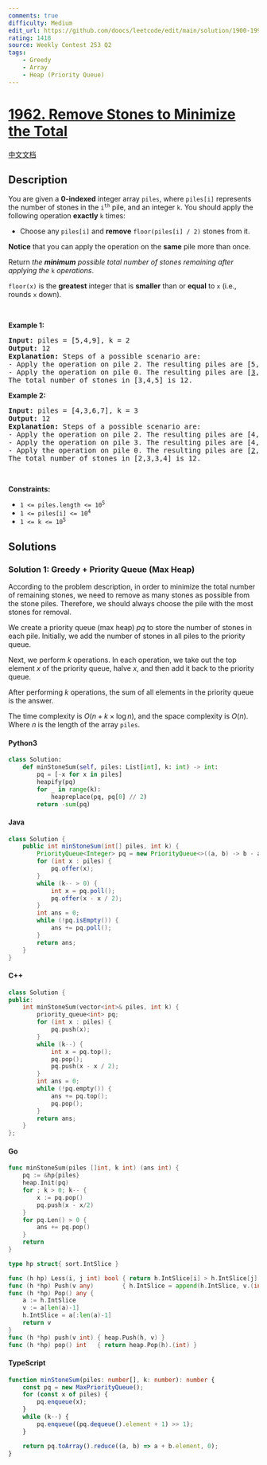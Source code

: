 ```yaml
---
comments: true
difficulty: Medium
edit_url: https://github.com/doocs/leetcode/edit/main/solution/1900-1999/1962.Remove%20Stones%20to%20Minimize%20the%20Total/README_EN.md
rating: 1418
source: Weekly Contest 253 Q2
tags:
    - Greedy
    - Array
    - Heap (Priority Queue)
---
```


<!-- problem:start -->

# [1962. Remove Stones to Minimize the Total](https://leetcode.com/problems/remove-stones-to-minimize-the-total)

[中文文档](/solution/1900-1999/1962.Remove%20Stones%20to%20Minimize%20the%20Total/README.md)

## Description

<!-- description:start -->

<p>You are given a <strong>0-indexed</strong> integer array <code>piles</code>, where <code>piles[i]</code> represents the number of stones in the <code>i<sup>th</sup></code> pile, and an integer <code>k</code>. You should apply the following operation <strong>exactly</strong> <code>k</code> times:</p>

<ul>
	<li>Choose any <code>piles[i]</code> and <strong>remove</strong> <code>floor(piles[i] / 2)</code> stones from it.</li>
</ul>

<p><strong>Notice</strong> that you can apply the operation on the <strong>same</strong> pile more than once.</p>

<p>Return <em>the <strong>minimum</strong> possible total number of stones remaining after applying the </em><code>k</code><em> operations</em>.</p>

<p><code>floor(x)</code> is the <b>greatest</b> integer that is <strong>smaller</strong> than or <strong>equal</strong> to <code>x</code> (i.e., rounds <code>x</code> down).</p>

<p>&nbsp;</p>
<p><strong class="example">Example 1:</strong></p>

<pre>
<strong>Input:</strong> piles = [5,4,9], k = 2
<strong>Output:</strong> 12
<strong>Explanation:</strong>&nbsp;Steps of a possible scenario are:
- Apply the operation on pile 2. The resulting piles are [5,4,<u>5</u>].
- Apply the operation on pile 0. The resulting piles are [<u>3</u>,4,5].
The total number of stones in [3,4,5] is 12.
</pre>

<p><strong class="example">Example 2:</strong></p>

<pre>
<strong>Input:</strong> piles = [4,3,6,7], k = 3
<strong>Output:</strong> 12
<strong>Explanation:</strong>&nbsp;Steps of a possible scenario are:
- Apply the operation on pile 2. The resulting piles are [4,3,<u>3</u>,7].
- Apply the operation on pile 3. The resulting piles are [4,3,3,<u>4</u>].
- Apply the operation on pile 0. The resulting piles are [<u>2</u>,3,3,4].
The total number of stones in [2,3,3,4] is 12.
</pre>

<p>&nbsp;</p>
<p><strong>Constraints:</strong></p>

<ul>
	<li><code>1 &lt;= piles.length &lt;= 10<sup>5</sup></code></li>
	<li><code>1 &lt;= piles[i] &lt;= 10<sup>4</sup></code></li>
	<li><code>1 &lt;= k &lt;= 10<sup>5</sup></code></li>
</ul>

<!-- description:end -->

## Solutions

<!-- solution:start -->

### Solution 1: Greedy + Priority Queue (Max Heap)

According to the problem description, in order to minimize the total number of remaining stones, we need to remove as many stones as possible from the stone piles. Therefore, we should always choose the pile with the most stones for removal.

We create a priority queue (max heap) $pq$ to store the number of stones in each pile. Initially, we add the number of stones in all piles to the priority queue.

Next, we perform $k$ operations. In each operation, we take out the top element $x$ of the priority queue, halve $x$, and then add it back to the priority queue.

After performing $k$ operations, the sum of all elements in the priority queue is the answer.

The time complexity is $O(n + k \times \log n)$, and the space complexity is $O(n)$. Where $n$ is the length of the array `piles`.

<!-- tabs:start -->

#### Python3

```python
class Solution:
    def minStoneSum(self, piles: List[int], k: int) -> int:
        pq = [-x for x in piles]
        heapify(pq)
        for _ in range(k):
            heapreplace(pq, pq[0] // 2)
        return -sum(pq)
```

#### Java

```java
class Solution {
    public int minStoneSum(int[] piles, int k) {
        PriorityQueue<Integer> pq = new PriorityQueue<>((a, b) -> b - a);
        for (int x : piles) {
            pq.offer(x);
        }
        while (k-- > 0) {
            int x = pq.poll();
            pq.offer(x - x / 2);
        }
        int ans = 0;
        while (!pq.isEmpty()) {
            ans += pq.poll();
        }
        return ans;
    }
}
```

#### C++

```cpp
class Solution {
public:
    int minStoneSum(vector<int>& piles, int k) {
        priority_queue<int> pq;
        for (int x : piles) {
            pq.push(x);
        }
        while (k--) {
            int x = pq.top();
            pq.pop();
            pq.push(x - x / 2);
        }
        int ans = 0;
        while (!pq.empty()) {
            ans += pq.top();
            pq.pop();
        }
        return ans;
    }
};
```

#### Go

```go
func minStoneSum(piles []int, k int) (ans int) {
	pq := &hp{piles}
	heap.Init(pq)
	for ; k > 0; k-- {
		x := pq.pop()
		pq.push(x - x/2)
	}
	for pq.Len() > 0 {
		ans += pq.pop()
	}
	return
}

type hp struct{ sort.IntSlice }

func (h hp) Less(i, j int) bool { return h.IntSlice[i] > h.IntSlice[j] }
func (h *hp) Push(v any)        { h.IntSlice = append(h.IntSlice, v.(int)) }
func (h *hp) Pop() any {
	a := h.IntSlice
	v := a[len(a)-1]
	h.IntSlice = a[:len(a)-1]
	return v
}
func (h *hp) push(v int) { heap.Push(h, v) }
func (h *hp) pop() int   { return heap.Pop(h).(int) }
```

#### TypeScript

```ts
function minStoneSum(piles: number[], k: number): number {
    const pq = new MaxPriorityQueue();
    for (const x of piles) {
        pq.enqueue(x);
    }
    while (k--) {
        pq.enqueue((pq.dequeue().element + 1) >> 1);
    }

    return pq.toArray().reduce((a, b) => a + b.element, 0);
}
```

<!-- tabs:end -->

<!-- solution:end -->

<!-- problem:end -->
